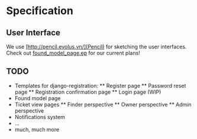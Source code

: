 Specification
=============

User Interface
--------------

We use [http://pencil.evolus.vn/](Pencil) for sketching the user interfaces.
Check out [found_model_page.ep](found_model_page.ep) for our current plans!

TODO
----

* Templates for django-registration:
** Register page
** Password reset page
** Registration confirmation page
** Login page (WIP)
* Found model page
* Ticket view pages
** Finder perspective
** Owner perspective
** Admin perspective
* Notifications system
* ...
* much, much more


<!-- vim:set syntax=markdown tw=76 spelllang=en: -->
